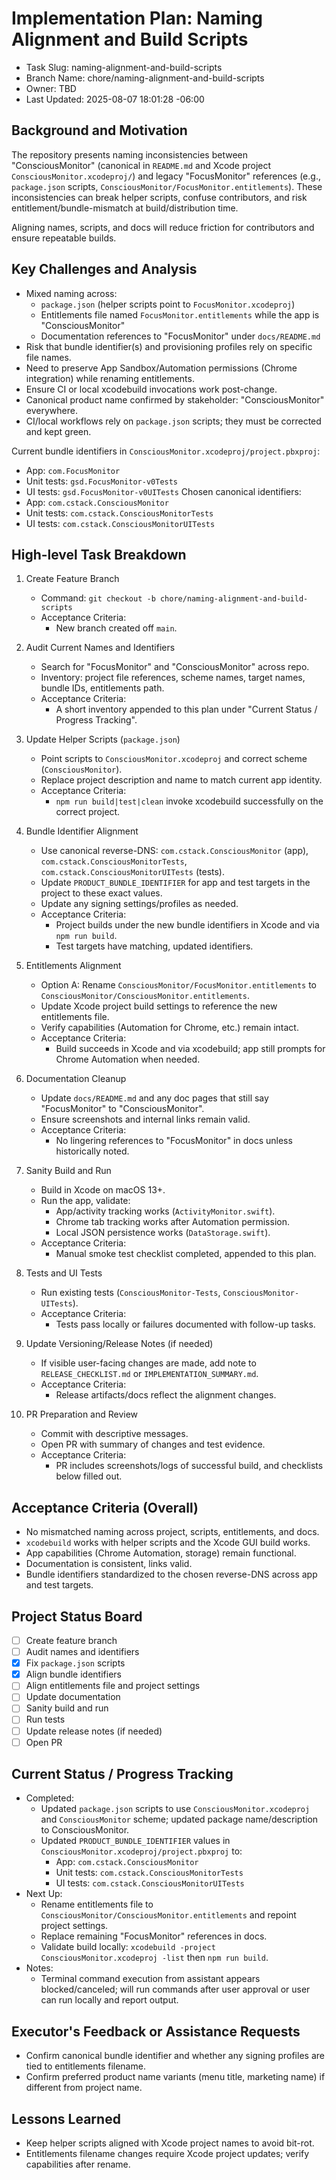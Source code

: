 # Implementation Plan: Naming Alignment and Build Scripts

- Task Slug: naming-alignment-and-build-scripts
- Branch Name: chore/naming-alignment-and-build-scripts
- Owner: TBD
- Last Updated: 2025-08-07 18:01:28 -06:00

## Background and Motivation

The repository presents naming inconsistencies between "ConsciousMonitor" (canonical in `README.md` and Xcode project `ConsciousMonitor.xcodeproj/`) and legacy "FocusMonitor" references (e.g., `package.json` scripts, `ConsciousMonitor/FocusMonitor.entitlements`). These inconsistencies can break helper scripts, confuse contributors, and risk entitlement/bundle-mismatch at build/distribution time.

Aligning names, scripts, and docs will reduce friction for contributors and ensure repeatable builds.

## Key Challenges and Analysis

- Mixed naming across:
  - `package.json` (helper scripts point to `FocusMonitor.xcodeproj`)
  - Entitlements file named `FocusMonitor.entitlements` while the app is "ConsciousMonitor"
  - Documentation references to "FocusMonitor" under `docs/README.md`
- Risk that bundle identifier(s) and provisioning profiles rely on specific file names.
- Need to preserve App Sandbox/Automation permissions (Chrome integration) while renaming entitlements.
- Ensure CI or local xcodebuild invocations work post-change.
- Canonical product name confirmed by stakeholder: "ConsciousMonitor" everywhere.
- CI/local workflows rely on `package.json` scripts; they must be corrected and kept green.

Current bundle identifiers in `ConsciousMonitor.xcodeproj/project.pbxproj`:
- App: `com.FocusMonitor`
- Unit tests: `gsd.FocusMonitor-v0Tests`
- UI tests: `gsd.FocusMonitor-v0UITests`
Chosen canonical identifiers:
- App: `com.cstack.ConsciousMonitor`
- Unit tests: `com.cstack.ConsciousMonitorTests`
- UI tests: `com.cstack.ConsciousMonitorUITests`

## High-level Task Breakdown

1) Create Feature Branch
   - Command: `git checkout -b chore/naming-alignment-and-build-scripts`
   - Acceptance Criteria:
     - New branch created off `main`.

2) Audit Current Names and Identifiers
   - Search for "FocusMonitor" and "ConsciousMonitor" across repo.
   - Inventory: project file references, scheme names, target names, bundle IDs, entitlements path.
   - Acceptance Criteria:
     - A short inventory appended to this plan under "Current Status / Progress Tracking".

3) Update Helper Scripts (`package.json`)
   - Point scripts to `ConsciousMonitor.xcodeproj` and correct scheme (`ConsciousMonitor`).
   - Replace project description and name to match current app identity.
   - Acceptance Criteria:
     - `npm run build|test|clean` invoke xcodebuild successfully on the correct project.

4) Bundle Identifier Alignment
   - Use canonical reverse-DNS: `com.cstack.ConsciousMonitor` (app), `com.cstack.ConsciousMonitorTests`, `com.cstack.ConsciousMonitorUITests` (tests).
   - Update `PRODUCT_BUNDLE_IDENTIFIER` for app and test targets in the project to these exact values.
   - Update any signing settings/profiles as needed.
   - Acceptance Criteria:
     - Project builds under the new bundle identifiers in Xcode and via `npm run build`.
     - Test targets have matching, updated identifiers.

4) Entitlements Alignment
   - Option A: Rename `ConsciousMonitor/FocusMonitor.entitlements` to `ConsciousMonitor/ConsciousMonitor.entitlements`.
   - Update Xcode project build settings to reference the new entitlements file.
   - Verify capabilities (Automation for Chrome, etc.) remain intact.
   - Acceptance Criteria:
     - Build succeeds in Xcode and via xcodebuild; app still prompts for Chrome Automation when needed.

5) Documentation Cleanup
   - Update `docs/README.md` and any doc pages that still say "FocusMonitor" to "ConsciousMonitor".
   - Ensure screenshots and internal links remain valid.
   - Acceptance Criteria:
     - No lingering references to "FocusMonitor" in docs unless historically noted.

6) Sanity Build and Run
   - Build in Xcode on macOS 13+.
   - Run the app, validate:
     - App/activity tracking works (`ActivityMonitor.swift`).
     - Chrome tab tracking works after Automation permission.
     - Local JSON persistence works (`DataStorage.swift`).
   - Acceptance Criteria:
     - Manual smoke test checklist completed, appended to this plan.

7) Tests and UI Tests
   - Run existing tests (`ConsciousMonitor-Tests`, `ConsciousMonitor-UITests`).
   - Acceptance Criteria:
     - Tests pass locally or failures documented with follow-up tasks.

8) Update Versioning/Release Notes (if needed)
   - If visible user-facing changes are made, add note to `RELEASE_CHECKLIST.md` or `IMPLEMENTATION_SUMMARY.md`.
   - Acceptance Criteria:
     - Release artifacts/docs reflect the alignment changes.

9) PR Preparation and Review
   - Commit with descriptive messages.
   - Open PR with summary of changes and test evidence.
   - Acceptance Criteria:
     - PR includes screenshots/logs of successful build, and checklists below filled out.

## Acceptance Criteria (Overall)

- No mismatched naming across project, scripts, entitlements, and docs.
- `xcodebuild` works with helper scripts and the Xcode GUI build works.
- App capabilities (Chrome Automation, storage) remain functional.
- Documentation is consistent, links valid.
- Bundle identifiers standardized to the chosen reverse-DNS across app and test targets.

## Project Status Board

- [ ] Create feature branch
- [ ] Audit names and identifiers
- [x] Fix `package.json` scripts
- [x] Align bundle identifiers
- [ ] Align entitlements file and project settings
- [ ] Update documentation
- [ ] Sanity build and run
- [ ] Run tests
- [ ] Update release notes (if needed)
- [ ] Open PR

## Current Status / Progress Tracking

- Completed:
  - Updated `package.json` scripts to use `ConsciousMonitor.xcodeproj` and `ConsciousMonitor` scheme; updated package name/description to ConsciousMonitor.
  - Updated `PRODUCT_BUNDLE_IDENTIFIER` values in `ConsciousMonitor.xcodeproj/project.pbxproj` to:
    - App: `com.cstack.ConsciousMonitor`
    - Unit tests: `com.cstack.ConsciousMonitorTests`
    - UI tests: `com.cstack.ConsciousMonitorUITests`
- Next Up:
  - Rename entitlements file to `ConsciousMonitor/ConsciousMonitor.entitlements` and repoint project settings.
  - Replace remaining "FocusMonitor" references in docs.
  - Validate build locally: `xcodebuild -project ConsciousMonitor.xcodeproj -list` then `npm run build`.
- Notes:
  - Terminal command execution from assistant appears blocked/canceled; will run commands after user approval or user can run locally and report output.

## Executor's Feedback or Assistance Requests

- Confirm canonical bundle identifier and whether any signing profiles are tied to entitlements filename.
- Confirm preferred product name variants (menu title, marketing name) if different from project name.

## Lessons Learned

- Keep helper scripts aligned with Xcode project names to avoid bit-rot.
- Entitlements filename changes require Xcode project updates; verify capabilities after rename.
